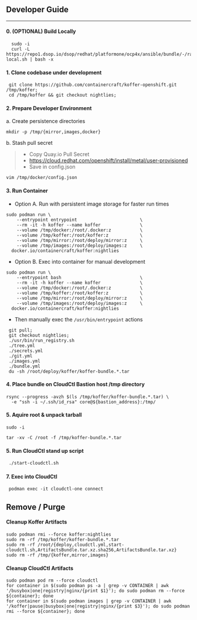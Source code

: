 ## Developer Guide
------------
#### 0. (OPTIONAL) Build Locally
```
  sudo -i
  curl -L https://repo1.dsop.io/dsop/redhat/platformone/ocp4x/ansible/bundle/-/raw/nightlies/dev/bin/build-local.sh | bash -x
```
#### 1. Clone codebase under development
```
 git clone https://github.com/containercraft/koffer-openshift.git /tmp/koffer;
 cd /tmp/koffer && git checkout nightlies;
```
#### 2. Prepare Developer Environment
  a. Create persistence directories
```
mkdir -p /tmp/{mirror,images,docker}
```
  b. Stash pull secret
>  - Copy Quay.io Pull Secret
>  - https://cloud.redhat.com/openshift/install/metal/user-provisioned
>  - Save in config.json
>

```
vim /tmp/docker/config.json
```
#### 3. Run Container
  - Option A. Run with persistent image storage for faster run times
```
sudo podman run \
    --entrypoint entrypoint                        \
    --rm -it -h koffer --name koffer               \
    --volume /tmp/docker:/root/.docker:z           \
    --volume /tmp/koffer:/root/koffer:z            \
    --volume /tmp/mirror:/root/deploy/mirror:z     \
    --volume /tmp/images:/root/deploy/images:z     \
  docker.io/containercraft/koffer:nightlies
```

  - Option B. Exec into container for manual development
```
sudo podman run \
    --entrypoint bash                              \
    --rm -it -h koffer --name koffer               \
    --volume /tmp/docker:/root/.docker:z           \
    --volume /tmp/koffer:/root/koffer:z            \
    --volume /tmp/mirror:/root/deploy/mirror:z     \
    --volume /tmp/images:/root/deploy/images:z     \
  docker.io/containercraft/koffer:nightlies
```
  - Then manually exec the `/usr/bin/entrypoint` actions
```
 git pull;
 git checkout nightlies;
 ./usr/bin/run_registry.sh
 ./tree.yml
 ./secrets.yml
 ./git.yml
 ./images.yml
 ./bundle.yml
 du -sh /root/deploy/koffer/koffer-bundle.*.tar
```
#### 4. Place bundle on CloudCtl Bastion host /tmp directory
```
rsync --progress -avzh $(ls /tmp/koffer/koffer-bundle.*.tar) \
  -e "ssh -i ~/.ssh/id_rsa" core@${bastion_address}:/tmp/
```
#### 5. Aquire root & unpack tarball
```
sudo -i
```
```
tar -xv -C /root -f /tmp/koffer-bundle.*.tar
```
#### 5. Run CloudCtl stand up script
```  6
 ./start-cloudctl.sh
```
#### 7. Exec into CloudCtl
```
 podman exec -it cloudctl-one connect
```
## Remove / Purge
#### Cleanup Koffer Artifacts
```
sudo podman rmi --force koffer:nightlies
sudo rm -rf /tmp/koffer/koffer-bundle.*.tar
sudo rm -rf /root/{deploy,cloudctl.yml,start-cloudctl.sh,ArtifactsBundle.tar.xz.sha256,ArtifactsBundle.tar.xz}
sudo rm -rf /tmp/{koffer,mirror,images}
```
#### Cleanup CloudCtl Artifacts
```
sudo podman pod rm --force cloudctl
for container in $(sudo podman ps -a | grep -v CONTAINER | awk '/busybox|one|registry|nginx/{print $1}'); do sudo podman rm --force ${container}; done
for container in $(sudo podman images | grep -v CONTAINER | awk '/koffer|pause|busybox|one|registry|nginx/{print $3}'); do sudo podman rmi --force ${container}; done
```
[this script]:https://github.com/containercraft/Koffer/blob/nightlies/dev/bin/build-local.sh
